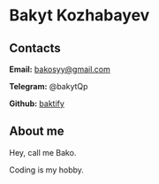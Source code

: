 # Bakyt Kozhabayev

## Contacts

**Email:** bakosyy@gmail.com

**Telegram:** @bakytQp

**Github:** [baktify](https://github.com/baktify/)

## About me

Hey, call me Bako. 

Coding is my hobby.

